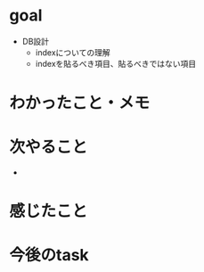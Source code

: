 # goal

+ DB設計
  + indexについての理解
  + indexを貼るべき項目、貼るべきではない項目

# わかったこと・メモ



# 次やること

- 

# 感じたこと


# 今後のtask


